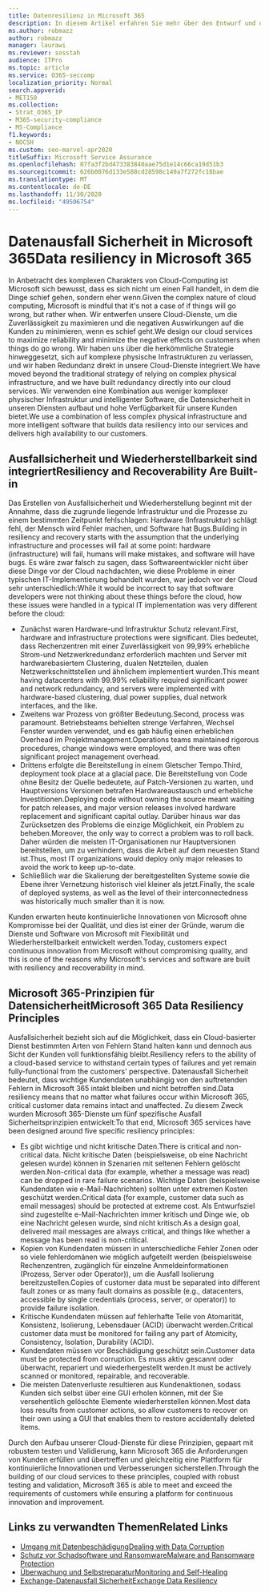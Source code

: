 ```yaml
---
title: Datenresilienz in Microsoft 365
description: In diesem Artikel erfahren Sie mehr über den Entwurf und die Grundsätze der Datenausfall Sicherheit und-Wiederherstellung in Microsoft 365.
ms.author: robmazz
author: robmazz
manager: laurawi
ms.reviewer: sosstah
audience: ITPro
ms.topic: article
ms.service: O365-seccomp
localization_priority: Normal
search.appverid:
- MET150
ms.collection:
- Strat_O365_IP
- M365-security-compliance
- MS-Compliance
f1.keywords:
- NOCSH
ms.custom: seo-marvel-apr2020
titleSuffix: Microsoft Service Assurance
ms.openlocfilehash: 07fa3f2bd473383840aae75d1e14c66ca19d51b3
ms.sourcegitcommit: 626b0076d133e588cd28598c149a7f272fc18bae
ms.translationtype: MT
ms.contentlocale: de-DE
ms.lasthandoff: 11/30/2020
ms.locfileid: "49506754"
---
```

# <a name="data-resiliency-in-microsoft-365"></a><span data-ttu-id="29efd-103">Datenausfall Sicherheit in Microsoft 365</span><span class="sxs-lookup"><span data-stu-id="29efd-103">Data resiliency in Microsoft 365</span></span>

<span data-ttu-id="29efd-104">In Anbetracht des komplexen Charakters von Cloud-Computing ist Microsoft sich bewusst, dass es sich nicht um einen Fall handelt, in dem die Dinge schief gehen, sondern eher wenn.</span><span class="sxs-lookup"><span data-stu-id="29efd-104">Given the complex nature of cloud computing, Microsoft is mindful that it's not a case of if things will go wrong, but rather when.</span></span> <span data-ttu-id="29efd-105">Wir entwerfen unsere Cloud-Dienste, um die Zuverlässigkeit zu maximieren und die negativen Auswirkungen auf die Kunden zu minimieren, wenn es schief geht.</span><span class="sxs-lookup"><span data-stu-id="29efd-105">We design our cloud services to maximize reliability and minimize the negative effects on customers when things do go wrong.</span></span> <span data-ttu-id="29efd-106">Wir haben uns über die herkömmliche Strategie hinweggesetzt, sich auf komplexe physische Infrastrukturen zu verlassen, und wir haben Redundanz direkt in unsere Cloud-Dienste integriert.</span><span class="sxs-lookup"><span data-stu-id="29efd-106">We have moved beyond the traditional strategy of relying on complex physical infrastructure, and we have built redundancy directly into our cloud services.</span></span> <span data-ttu-id="29efd-107">Wir verwenden eine Kombination aus weniger komplexer physischer Infrastruktur und intelligenter Software, die Datensicherheit in unseren Diensten aufbaut und hohe Verfügbarkeit für unsere Kunden bietet.</span><span class="sxs-lookup"><span data-stu-id="29efd-107">We use a combination of less complex physical infrastructure and more intelligent software that builds data resiliency into our services and delivers high availability to our customers.</span></span> 

## <a name="resiliency-and-recoverability-are-built-in"></a><span data-ttu-id="29efd-108">Ausfallsicherheit und Wiederherstellbarkeit sind integriert</span><span class="sxs-lookup"><span data-stu-id="29efd-108">Resiliency and Recoverability Are Built-in</span></span> 

<span data-ttu-id="29efd-109">Das Erstellen von Ausfallsicherheit und Wiederherstellung beginnt mit der Annahme, dass die zugrunde liegende Infrastruktur und die Prozesse zu einem bestimmten Zeitpunkt fehlschlagen: Hardware (Infrastruktur) schlägt fehl, der Mensch wird Fehler machen, und Software hat Bugs.</span><span class="sxs-lookup"><span data-stu-id="29efd-109">Building in resiliency and recovery starts with the assumption that the underlying infrastructure and processes will fail at some point: hardware (infrastructure) will fail, humans will make mistakes, and software will have bugs.</span></span> <span data-ttu-id="29efd-110">Es wäre zwar falsch zu sagen, dass Softwareentwickler nicht über diese Dinge vor der Cloud nachdachten, wie diese Probleme in einer typischen IT-Implementierung behandelt wurden, war jedoch vor der Cloud sehr unterschiedlich:</span><span class="sxs-lookup"><span data-stu-id="29efd-110">While it would be incorrect to say that software developers were not thinking about these things before the cloud, how these issues were handled in a typical IT implementation was very different before the cloud:</span></span>

- <span data-ttu-id="29efd-111">Zunächst waren Hardware-und Infrastruktur Schutz relevant.</span><span class="sxs-lookup"><span data-stu-id="29efd-111">First, hardware and infrastructure protections were significant.</span></span> <span data-ttu-id="29efd-112">Dies bedeutet, dass Rechenzentren mit einer Zuverlässigkeit von 99,99% erhebliche Strom-und Netzwerkredundanz erforderlich machten und Server mit hardwarebasiertem Clustering, dualen Netzteilen, dualen Netzwerkschnittstellen und ähnlichem implementiert wurden.</span><span class="sxs-lookup"><span data-stu-id="29efd-112">This meant having datacenters with 99.99% reliability required significant power and network redundancy, and servers were implemented with hardware-based clustering, dual power supplies, dual network interfaces, and the like.</span></span> 
- <span data-ttu-id="29efd-113">Zweitens war Prozess von größter Bedeutung.</span><span class="sxs-lookup"><span data-stu-id="29efd-113">Second, process was paramount.</span></span> <span data-ttu-id="29efd-114">Betriebsteams behielten strenge Verfahren, Wechsel Fenster wurden verwendet, und es gab häufig einen erheblichen Overhead im Projektmanagement.</span><span class="sxs-lookup"><span data-stu-id="29efd-114">Operations teams maintained rigorous procedures, change windows were employed, and there was often significant project management overhead.</span></span> 
- <span data-ttu-id="29efd-115">Drittens erfolgte die Bereitstellung in einem Gletscher Tempo.</span><span class="sxs-lookup"><span data-stu-id="29efd-115">Third, deployment took place at a glacial pace.</span></span> <span data-ttu-id="29efd-116">Die Bereitstellung von Code ohne Besitz der Quelle bedeutete, auf Patch-Versionen zu warten, und Hauptversions Versionen betrafen Hardwareaustausch und erhebliche Investitionen.</span><span class="sxs-lookup"><span data-stu-id="29efd-116">Deploying code without owning the source meant waiting for patch releases, and major version releases involved hardware replacement and significant capital outlay.</span></span> <span data-ttu-id="29efd-117">Darüber hinaus war das Zurücksetzen des Problems die einzige Möglichkeit, ein Problem zu beheben.</span><span class="sxs-lookup"><span data-stu-id="29efd-117">Moreover, the only way to correct a problem was to roll back.</span></span> <span data-ttu-id="29efd-118">Daher würden die meisten IT-Organisationen nur Hauptversionen bereitstellen, um zu verhindern, dass die Arbeit auf dem neuesten Stand ist.</span><span class="sxs-lookup"><span data-stu-id="29efd-118">Thus, most IT organizations would deploy only major releases to avoid the work to keep up-to-date.</span></span> 
- <span data-ttu-id="29efd-119">Schließlich war die Skalierung der bereitgestellten Systeme sowie die Ebene ihrer Vernetzung historisch viel kleiner als jetzt.</span><span class="sxs-lookup"><span data-stu-id="29efd-119">Finally, the scale of deployed systems, as well as the level of their interconnectedness was historically much smaller than it is now.</span></span> 

<span data-ttu-id="29efd-120">Kunden erwarten heute kontinuierliche Innovationen von Microsoft ohne Kompromisse bei der Qualität, und dies ist einer der Gründe, warum die Dienste und Software von Microsoft mit Flexibilität und Wiederherstellbarkeit entwickelt werden.</span><span class="sxs-lookup"><span data-stu-id="29efd-120">Today, customers expect continuous innovation from Microsoft without compromising quality, and this is one of the reasons why Microsoft's services and software are built with resiliency and recoverability in mind.</span></span> 

## <a name="microsoft-365-data-resiliency-principles"></a><span data-ttu-id="29efd-121">Microsoft 365-Prinzipien für Datensicherheit</span><span class="sxs-lookup"><span data-stu-id="29efd-121">Microsoft 365 Data Resiliency Principles</span></span>

<span data-ttu-id="29efd-122">Ausfallsicherheit bezieht sich auf die Möglichkeit, dass ein Cloud-basierter Dienst bestimmten Arten von Fehlern Stand halten kann und dennoch aus Sicht der Kunden voll funktionsfähig bleibt.</span><span class="sxs-lookup"><span data-stu-id="29efd-122">Resiliency refers to the ability of a cloud-based service to withstand certain types of failures and yet remain fully-functional from the customers' perspective.</span></span> <span data-ttu-id="29efd-123">Datenausfall Sicherheit bedeutet, dass wichtige Kundendaten unabhängig von den auftretenden Fehlern in Microsoft 365 intakt bleiben und nicht betroffen sind.</span><span class="sxs-lookup"><span data-stu-id="29efd-123">Data resiliency means that no matter what failures occur within Microsoft 365, critical customer data remains intact and unaffected.</span></span> <span data-ttu-id="29efd-124">Zu diesem Zweck wurden Microsoft 365-Dienste um fünf spezifische Ausfall Sicherheitsprinzipien entwickelt:</span><span class="sxs-lookup"><span data-stu-id="29efd-124">To that end, Microsoft 365 services have been designed around five specific resiliency principles:</span></span>

- <span data-ttu-id="29efd-125">Es gibt wichtige und nicht kritische Daten.</span><span class="sxs-lookup"><span data-stu-id="29efd-125">There is critical and non-critical data.</span></span> <span data-ttu-id="29efd-126">Nicht kritische Daten (beispielsweise, ob eine Nachricht gelesen wurde) können in Szenarien mit seltenen Fehlern gelöscht werden.</span><span class="sxs-lookup"><span data-stu-id="29efd-126">Non-critical data (for example, whether a message was read) can be dropped in rare failure scenarios.</span></span> <span data-ttu-id="29efd-127">Wichtige Daten (beispielsweise Kundendaten wie e-Mail-Nachrichten) sollten unter extremen Kosten geschützt werden.</span><span class="sxs-lookup"><span data-stu-id="29efd-127">Critical data (for example, customer data such as email messages) should be protected at extreme cost.</span></span> <span data-ttu-id="29efd-128">Als Entwurfsziel sind zugestellte e-Mail-Nachrichten immer kritisch und Dinge wie, ob eine Nachricht gelesen wurde, sind nicht kritisch.</span><span class="sxs-lookup"><span data-stu-id="29efd-128">As a design goal, delivered mail messages are always critical, and things like whether a message has been read is non-critical.</span></span> 
- <span data-ttu-id="29efd-129">Kopien von Kundendaten müssen in unterschiedliche Fehler Zonen oder so viele fehlerdomänen wie möglich aufgeteilt werden (beispielsweise Rechenzentren, zugänglich für einzelne Anmeldeinformationen (Prozess, Server oder Operator)), um die Ausfall Isolierung bereitzustellen.</span><span class="sxs-lookup"><span data-stu-id="29efd-129">Copies of customer data must be separated into different fault zones or as many fault domains as possible (e.g., datacenters, accessible by single credentials (process, server, or operator)) to provide failure isolation.</span></span> 
- <span data-ttu-id="29efd-130">Kritische Kundendaten müssen auf fehlerhafte Teile von Atomarität, Konsistenz, Isolierung, Lebensdauer (ACID) überwacht werden.</span><span class="sxs-lookup"><span data-stu-id="29efd-130">Critical customer data must be monitored for failing any part of Atomicity, Consistency, Isolation, Durability (ACID).</span></span> 
- <span data-ttu-id="29efd-131">Kundendaten müssen vor Beschädigung geschützt sein.</span><span class="sxs-lookup"><span data-stu-id="29efd-131">Customer data must be protected from corruption.</span></span> <span data-ttu-id="29efd-132">Es muss aktiv gescannt oder überwacht, repariert und wiederhergestellt werden.</span><span class="sxs-lookup"><span data-stu-id="29efd-132">It must be actively scanned or monitored, repairable, and recoverable.</span></span> 
- <span data-ttu-id="29efd-133">Die meisten Datenverluste resultieren aus Kundenaktionen, sodass Kunden sich selbst über eine GUI erholen können, mit der Sie versehentlich gelöschte Elemente wiederherstellen können.</span><span class="sxs-lookup"><span data-stu-id="29efd-133">Most data loss results from customer actions, so allow customers to recover on their own using a GUI that enables them to restore accidentally deleted items.</span></span> 
 
<span data-ttu-id="29efd-134">Durch den Aufbau unserer Cloud-Dienste für diese Prinzipien, gepaart mit robustem testen und Validierung, kann Microsoft 365 die Anforderungen von Kunden erfüllen und übertreffen und gleichzeitig eine Plattform für kontinuierliche Innovationen und Verbesserungen sicherstellen.</span><span class="sxs-lookup"><span data-stu-id="29efd-134">Through the building of our cloud services to these principles, coupled with robust testing and validation, Microsoft 365 is able to meet and exceed the requirements of customers while ensuring a platform for continuous innovation and improvement.</span></span> 

## <a name="related-links"></a><span data-ttu-id="29efd-135">Links zu verwandten Themen</span><span class="sxs-lookup"><span data-stu-id="29efd-135">Related Links</span></span>

- [<span data-ttu-id="29efd-136">Umgang mit Datenbeschädigung</span><span class="sxs-lookup"><span data-stu-id="29efd-136">Dealing with Data Corruption</span></span>](assurance-dealing-with-data-corruption.md)
- [<span data-ttu-id="29efd-137">Schutz vor Schadsoftware und Ransomware</span><span class="sxs-lookup"><span data-stu-id="29efd-137">Malware and Ransomware Protection</span></span>](assurance-malware-and-ransomware-protection.md)
- [<span data-ttu-id="29efd-138">Überwachung und Selbstreparatur</span><span class="sxs-lookup"><span data-stu-id="29efd-138">Monitoring and Self-Healing</span></span>](assurance-monitoring-and-self-healing.md)
- [<span data-ttu-id="29efd-139">Exchange-Datenausfall Sicherheit</span><span class="sxs-lookup"><span data-stu-id="29efd-139">Exchange Data Resiliency</span></span>](assurance-exchange-data-resiliency.md)
